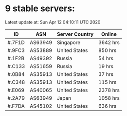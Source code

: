 # 9 stable servers:

Latest update at: Sun Apr 12 04:10:11 UTC 2020

| ID | ASN | Server Country | Online |
| -- | --- | -------------- | ------ |
| #.7F1D | AS63949 | Singapore | 3642 hrs |
| #.9FC3 | AS53889 | United States | 850 hrs |
| #.1F2B | AS49392 | Russia | 54 hrs |
| #.C133 | AS51659 | Russia | 19 hrs |
| #.0B84 | AS35913 | United States | 37 hrs |
| #.C348 | AS35913 | United States | 115 hrs |
| #.E069 | AS40065 | United States | 2378 hrs |
| #.2A79 | AS63949 | Japan | 1058 hrs |
| #.F7DA | AS45102 | United States | 636 hrs |


